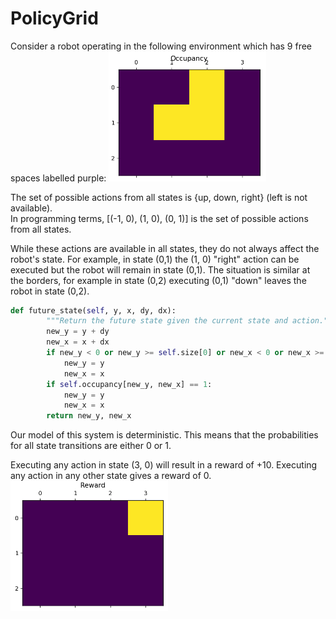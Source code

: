 # PolicyGrid
Consider a robot operating in the following environment which has 9 free spaces labelled purple:
<img src= "docs/Screenshot 2025-03-18 201319.png" style="width: 50%;"/>

The set of possible actions from all states is {up, down, right} (left is not available).  
In programming terms, \[(-1, 0), (1, 0), (0, 1)] is the set of possible actions from all states.

While these actions are available in all states, they do not always affect the robot's state.  For example, in state (0,1) the (1, 0) "right" action can be executed but the robot will remain in state (0,1).  The situation is similar at the borders, for example in state (0,2) executing (0,1) "down" leaves the robot in state (0,2).

```python
def future_state(self, y, x, dy, dx):
        """Return the future state given the current state and action."""
        new_y = y + dy
        new_x = x + dx
        if new_y < 0 or new_y >= self.size[0] or new_x < 0 or new_x >= self.size[1]:
            new_y = y
            new_x = x
        if self.occupancy[new_y, new_x] == 1:
            new_y = y
            new_x = x
        return new_y, new_x
```

Our model of this system is deterministic.  This means that the probabilities for all state transitions are either 0 or 1.

Executing any action in state (3, 0) will result in a reward of +10.  Executing any action in any other state gives a reward of 0.
<img src= "docs/Screenshot 2025-03-18 201343.png" style="width: 50%;"/>

